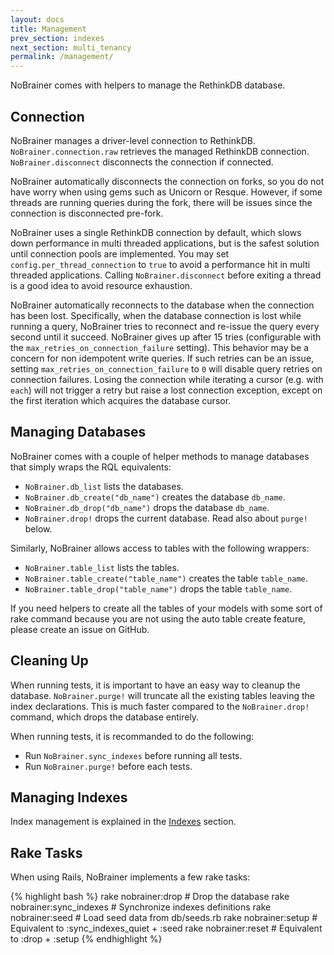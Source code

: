 ```yaml
---
layout: docs
title: Management
prev_section: indexes
next_section: multi_tenancy
permalink: /management/
---
```


NoBrainer comes with helpers to manage the RethinkDB database.

## Connection

NoBrainer manages a driver-level connection to RethinkDB.
`NoBrainer.connection.raw` retrieves the managed RethinkDB connection.
`NoBrainer.disconnect` disconnects the connection if connected.

NoBrainer automatically disconnects the connection on forks, so you do not have
worry when using gems such as Unicorn or Resque. However, if some threads
are running queries during the fork, there will be issues since the connection
is disconnected pre-fork.

NoBrainer uses a single RethinkDB connection by default, which slows down
performance in multi threaded applications, but is the safest solution
until connection pools are implemented.
You may set `config.per_thread_connection` to `true` to avoid a performance hit
in multi threaded applications. Calling `NoBrainer.disconnect` before exiting a
thread is a good idea to avoid resource exhaustion.

NoBrainer automatically reconnects to the database when the connection has been lost.
Specifically, when the database connection is lost while running a query,
NoBrainer tries to reconnect and re-issue the query every second until it succeed.
NoBrainer gives up after 15 tries (configurable with the `max_retries_on_connection_failure` setting).
This behavior may be a concern for non idempotent write queries. If such retries can be
an issue, setting `max_retries_on_connection_failure` to `0` will disable
query retries on connection failures.
Losing the connection while iterating a cursor (e.g. with `each`) will not
trigger a retry but raise a lost connection exception, except on the
first iteration which acquires the database cursor.

## Managing Databases

NoBrainer comes with a couple of helper methods to manage databases that simply
wraps the RQL equivalents:

* `NoBrainer.db_list` lists the databases.
* `NoBrainer.db_create("db_name")` creates the database `db_name`.
* `NoBrainer.db_drop("db_name")` drops the database `db_name`.
* `NoBrainer.drop!` drops the current database. Read also about `purge!` below.

Similarly, NoBrainer allows access to tables with the following wrappers:

* `NoBrainer.table_list` lists the tables.
* `NoBrainer.table_create("table_name")` creates the table `table_name`.
* `NoBrainer.table_drop("table_name")` drops the table `table_name`.

If you need helpers to create all the tables of your models with some sort of
rake command because you are not using the auto table create feature, please
create an issue on GitHub.

## Cleaning Up

When running tests, it is important to have an easy way to cleanup the database.
`NoBrainer.purge!` will truncate all the existing tables leaving the index
declarations. This is much faster compared to the `NoBrainer.drop!` command, which
drops the database entirely.

When running tests, it is recommanded to do the following:

* Run `NoBrainer.sync_indexes` before running all tests.
* Run `NoBrainer.purge!` before each tests.

## Managing Indexes

Index management is explained in the [Indexes](/docs/indexes) section.

## Rake Tasks

When using Rails, NoBrainer implements a few rake tasks:

{% highlight bash %}
rake nobrainer:drop         # Drop the database
rake nobrainer:sync_indexes # Synchronize indexes definitions
rake nobrainer:seed         # Load seed data from db/seeds.rb
rake nobrainer:setup        # Equivalent to :sync_indexes_quiet + :seed
rake nobrainer:reset        # Equivalent to :drop + :setup
{% endhighlight %}
